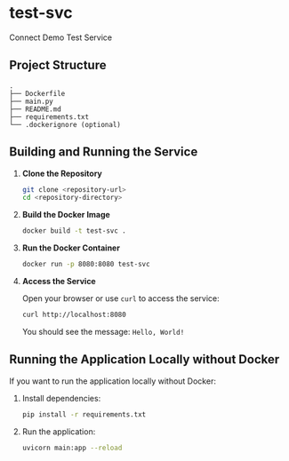 # test-svc

Connect Demo Test Service

## Project Structure

```plaintext
.
├── Dockerfile
├── main.py
├── README.md
├── requirements.txt
└── .dockerignore (optional)
```

## Building and Running the Service

1. **Clone the Repository**

    ```bash
    git clone <repository-url>
    cd <repository-directory>
    ```

2. **Build the Docker Image**

    ```bash
    docker build -t test-svc .
    ```

3. **Run the Docker Container**

    ```bash
    docker run -p 8080:8080 test-svc
    ```

4. **Access the Service**

    Open your browser or use `curl` to access the service:

    ```bash
    curl http://localhost:8080
    ```

    You should see the message: `Hello, World!`

## Running the Application Locally without Docker

If you want to run the application locally without Docker:

1. Install dependencies:

    ```bash
    pip install -r requirements.txt
    ```

1. Run the application:

    ```bash
    uvicorn main:app --reload
    ```
